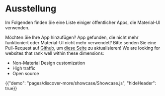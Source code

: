 # Ausstellung

<p class="description">Im Folgenden finden Sie eine Liste einiger öffentlicher Apps, die Material-UI verwenden.</p>

Möchten Sie Ihre App hinzufügen? App gefunden, die nicht mehr funktioniert oder Material-UI nicht mehr verwendet? Bitte senden Sie eine Pull-Request auf [Github](https://github.com/mui-org/material-ui), um [diese Seite](https://github.com/mui-org/material-ui/blob/master/docs/src/pages/discover-more/showcase/appList.js) zu aktualisieren! We are looking for websites that rank well within these dimensions:

- Non-Material Design customization
- High traffic
- Open source

{{"demo": "pages/discover-more/showcase/Showcase.js", "hideHeader": true}}